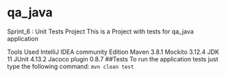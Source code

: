 # qa_java
Sprint_6 : Unit Tests Project
This is a Project with tests for qa_java application 

Tools Used
IntelliJ IDEA community Edition
Maven 3.8.1
Mockito 3.12.4
JDK 11
JUnit 4.13.2
Jacoco plugin 0.8.7
##Tests To run the application tests just type the following command: `mvn clean test`